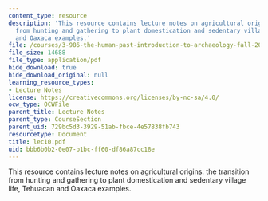 ```yaml
---
content_type: resource
description: 'This resource contains lecture notes on agricultural origins: the transition
  from hunting and gathering to plant domestication and sedentary village life, Tehuacan
  and Oaxaca examples.'
file: /courses/3-986-the-human-past-introduction-to-archaeology-fall-2006/bbb6b0b20e07b1bcff60df86a87cc18e_lec10.pdf
file_size: 14688
file_type: application/pdf
hide_download: true
hide_download_original: null
learning_resource_types:
- Lecture Notes
license: https://creativecommons.org/licenses/by-nc-sa/4.0/
ocw_type: OCWFile
parent_title: Lecture Notes
parent_type: CourseSection
parent_uid: 729bc5d3-3929-51ab-fbce-4e57838fb743
resourcetype: Document
title: lec10.pdf
uid: bbb6b0b2-0e07-b1bc-ff60-df86a87cc18e
---
```

This resource contains lecture notes on agricultural origins: the transition from hunting and gathering to plant domestication and sedentary village life, Tehuacan and Oaxaca examples.